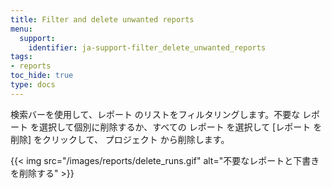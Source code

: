 ```yaml
---
title: Filter and delete unwanted reports
menu:
  support:
    identifier: ja-support-filter_delete_unwanted_reports
tags:
- reports
toc_hide: true
type: docs
---
```


検索バーを使用して、レポート のリストをフィルタリングします。不要な レポート を選択して個別に削除するか、すべての レポート を選択して [レポート を削除] をクリックして、 プロジェクト から削除します。

{{< img src="/images/reports/delete_runs.gif" alt="不要なレポートと下書きを削除する" >}}
